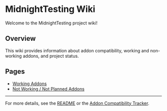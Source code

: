 # MidnightTesting Wiki

Welcome to the MidnightTesting project wiki!

## Overview
This wiki provides information about addon compatibility, working and non-working addons, and project status.

## Pages
- [Working Addons](Working-Addons.md)
- [Not Working / Not Planned Addons](Not-Working-Or-Not-Planned-Addons.md)

---

For more details, see the [README](../README.md) or the [Addon Compatibility Tracker](addon-compatibility-tracker.md).
